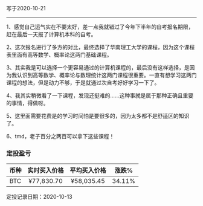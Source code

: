 写于2020-10-21

-----
1、感觉自己运气实在不要太好，差一点我就错过了今年下半年的自考报名期限，赶在最后一天报了计算机本科的自考。

2、这次报名进行了多方的对比，最终选择了华南理工大学的课程，因为这个课程表里面有高等数学、概率论这两门基础课程。

3、其实我是可以选择一个更容易通过的计算机课程的，最后没有这样选择，是因为我认识到高等数学、概率论与数理统计这两门课程很重要。一直有想学习这两门课程的想法，但是动力不够，于是就通过次自考好好学习一下了。

4、我其实稍微看了一下课程，发现还挺难的……这种事就是属于那种正确且重要的事情，得做呀。

5、这里面需要花费是的学习时间怕是要很多的，因为太多都不是舒适区的知识了。

6、tmd，老子百分之两百可以拿下这些课程！

### 定投盈亏

| 币种 | 实时买入价格 | 平均买入价格 |  涨跌%  |  
| :--: | :----------: | :----------: | :-----: |
| BTC  |  ¥77,830.70 |   ¥58,035.45  | 34.11% |

定投记录日期：2020-10-13
 
